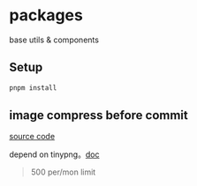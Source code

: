 # packages

base utils & components

## Setup

```bash
pnpm install
```

## image compress before commit

[source code](scripts/compress-image.js)

depend on tinypng。[doc](https://tinypng.com/developers)

> 500 per/mon limit
